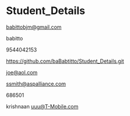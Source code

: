 # Student_Details

babittobjm@gmail.com


babitto

9544042153



https://github.com/baBabtitto/Student_Details.git


joe@aol.com


 ssmith@aspalliance.com
 
 686501


krishnaan
uuu@T-Mobile.com
